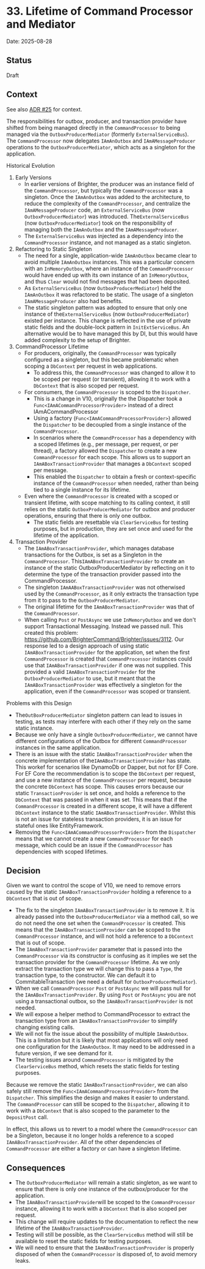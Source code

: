 # 33. Lifetime of Command Processor and Mediator

Date: 2025-08-28

## Status

Draft

## Context

See also [ADR #25](0025-use-reactive-programming-for-mediator.md) for context.

The responsibilities for outbox, producer, and transaction provider have shifted from being managed directly in the `CommandProcessor` to being managed via the `OutboxProducerMediator` (formerly `ExternalServiceBus`). The `CommandProcessor` now delegates `IAmAnOutbox` and `IAmAMessageProducer` operations to the `OutboxProducerMediator`, which acts as a singleton for the application. 

Historical Evolution
1. Early Versions
   - In earlier versions of Brighter, the producer was an instance field of the `CommandProcessor`, but typically the `CommandProcessor` was a singleton.
   Once the `IAmAnOutbox` was added to the architecture, to reduce the complexity of the `CommandProcessor`, and centralize the `IAmAMessageProducer` code, an `ExternalServiceBus` (now `OutboxProducerMediator`) was introduced. The`ExternalServiceBus` (now `OutboxProducerMediator`) took on the responsibility of managing both the `IAmAnOutbox` and the `IAmAMessageProducer`.
   - The `ExternalServiceBus` was injected as a dependency into the `CommandProcessor` instance, and not managed as a static singleton.
2. Refactoring to Static Singleton
   - The need for a single, application-wide `IAmAnOutbox` became clear to avoid multiple `IAmAnOutbox` instances. This was a particular concern with an `InMemoryOutbox`, where an instance of the `CommandProcessor` would have ended up with its own instance of an `InMemoryOutbox`, and thus `Clear` would not find messages that had been deposited. 
    - As `ExternalServiceBus` (now `OutboxProducerMediator`) held the `IAmAnOutbox` it was refactored to be static. The usage of a singleton `IAmAMessageProducer` also had benefits. 
    - The static singleton pattern was adopted to ensure that only one instance of the`ExternalServiceBus` (now `OutboxProducerMediator`) existed per instance. This change is reflected in the use of private static fields and the double-lock pattern in `InitExtServiceBus`. An alternative would be to have managed this by DI, but this would have added complexity to the setup of Brighter.
3. CommandProcessor Lifetime
   - For producers, originally, the `CommandProcessor` was typically configured as a singleton, but this became problematic when scoping a `DbContext` per request in web applications. 
     - To address this, the `CommandProcessor` was changed to allow it to be scoped per request (or transient), allowing it to work with a `DbContext` that is also scoped per request.
   - For consumers, the `CommandProcessor` is scoped to the `Dispatcher`.
     - This is a change in V10, originally the the Dispatcher took a `Func<IAmACommandProcessorProvider>` instead of a direct IAmACommandProcessor
     - Using a factory (`Func<IAmACommandProcessorProvider>`) allowed the `Dispatcher` to be decoupled from a single instance of the `CommandProcessor`.
     - In scenarios where the `CommandProcessor` has a dependency with a scoped lifetimes (e.g., per message, per request, or per thread), a factory allowed the `Dispatcher` to create a new `CommandProcessor` for each scope. This allows us to support an `IAmABoxTransactionProvider` that manages a `DbContext` scoped per message.
     - This enabled the `Dispatcher` to obtain a fresh or context-specific instance of the `CommandProcessor` when needed, rather than being tied to a single instance for its lifetime.
   - Even where the `CommandProcessor` is created with a scoped or transient lifetime, with scope matching to its calling context, it still relies on the static `OutboxProducerMediator` for outbox and producer operations, ensuring that there is only one outbox.
     - The static fields are resettable via `ClearServiceBus` for testing purposes, but in production, they are set once and used for the lifetime of the application.
4. Transaction Provider
   - The `IAmABoxTransactionProvider`, which manages database transactions for the Outbox, is set as a Singleton in the `CommandProcessor`. This`IAmABoxTransactionProvider` to create an instance of the static OutboxProducerMediator by reflecting on it to determine the type of the transaction provider passed into the CommandProcessor.
   - The singleton `IAmAABoxTransactionProvider` was not otherwised used by the `CommandProcessor`, as it only extracts the transaction type from it to pass to the `OutboxProducerMediator`.
   - The original lifetime for the `IAmABoxTransactionProvider` was that of the `CommandProcessor`.
   - When calling `Post` or `PostAsync` we use `InMemoryOutbox` and we don't support Transactional Messaging. Instead we passed null. This created this problem:  https://github.com/BrighterCommand/Brighter/issues/3112. Our response led to a design approach of using static `IAmABoxTransactionProvider` for the application, set when the first `CommandProcessor` is created that `CommandProcessor` instances could use that `IAmABoxTransactionProvider` if one was not supplied. This provided a valid `IAmABoxTransactionProvider` for the `OutboxProducerMediator` to use, but it meant that the `IAmABoxTransactionProvider` was effectively a singleton for the application, even if the `CommandProcessor` was scoped or transient. 

Problems with this Design
- The`OutBoxProducerMediator` singleton pattern can lead to issues in testing, as tests may interfere with each other if they rely on the same static instance. 
- Because we only have a single `OutboxProducerMediator`, we cannot have different configurations of the Outbox for different `CommandProcessor `instances in the same application. 
- There is an issue with the static `IAmABoxTransactionProvider` when the concrete implementation of the`IAmABoxTransactionProvider` has state. This workef for scenarios like DynamoDb or Dapper, but not for EF Core. For EF Core the recommendation is to scope the `DbContext` per request, and use a new instance of the `CommandProcessor` per request, because the concrete `DbContext` has scope. This causes errors because our static `TransactionProvider` is set once, and holds a reference to the `DbContext` that was passed in when it was set. This means that if the `CommandProcessor` is created in a different scope, it will have a different `DbContext` instance to the static `IAmABoxTransactionProvider`. Whilst this is not an issue for stateless transaction providers, it is an issue for stateful ones like EntityFramework.
- Removing the `Func<IAmACommandProcessorProvider>` from the `Dispatcher` means that we cannot create a new `CommandProcessor` for each message, which could be an issue if the `CommandProcessor` has dependencies with scoped lifetimes. 

## Decision

Given we want to control the scope of V10, we need to remove errors caused by the static `IAmABoxTransactionProvider` holding a reference to a `DbContext` that is out of scope.
- The fix to the singleton `IAmABoxTransactionProvider` is to remove it. It is already passed into the `OutboxProducerMediator` via a method call, so we do not need the one set when the `CommandProcessor` is created. This means that the `IAmABoxTransactionProvider` can be scoped to the `CommandProcessor` instance, and will not hold a reference to a `DbContext` that is out of scope.
- The `IAmABoxTransactionProvider` parameter that is passed into the `CommandProcessor` via its constructor is confusing as it implies we set the transaction provider for the `CommandProcessor` lifetime. As we only extract the transaction type we will change this to pass a `Type`, the transaction type, to the constructor. We can default it to CommitableTransaction (we need a default for `OutboxProducerMediator`).
- When we call `CommandProcessor` `Post` or `PostAsync` we will pass null for the `IAmABoxTransactionProvider`. By using `Post` or `PostAsync` you are not using a transactional outbox, so the `IAmABoxTransactionProvider` is not needed.
- We will expose a helper method to CommandProcessor to extract the transaction type from an `IAmABoxTransactionProvider` to simplify changing existing calls.
- We will not fix the issue about the possibility of multiple `IAmAnOutbox`. This is a limitation but it is likely that most applications will only need one configuration for the `IAmAnOutbox`. It may need to be addressed in a future version, if we see demand for it.
- The testing issues around `CommandProcessor` is mitigated by the `ClearServiceBus` method, which resets the static fields for testing purposes.

Because we remove the static `IAmABoxTransactionProvider`, we can also safely still remove the `Func<IAmACommandProcessorProvider>` from the `Dispatcher`. This simplifies the design and makes it easier to understand. The `CommandProcessor` can still be scoped to the `Dispatcher`, allowing it to work with a `DbContext` that is also scoped to the parameter to the `DepositPost` call. 

In effect, this allows us to revert to a model where the `CommandProcessor` can be a Singleton, because it no longer holds a reference to a scoped `IAmABoxTransactionProvider`. All of the other dependencies of `CommandProcessor` are either a factory or can have a singleton lifetime.


## Consequences

- The `OutboxProducerMediator` will remain a static singleton, as we want to ensure that there is only one instance of the outbox/producer for the application.
- The `IAmABoxTransactionProvider`will be scoped to the `CommandProcessor` instance, allowing it to work with a `DbContext` that is also scoped per request.
- This change will require updates to the documentation to reflect the new lifetime of the `IAmABoxTransactionProvider`.
- Testing will still be possible, as the `ClearServiceBus` method will still be available to reset the static fields for testing purposes.
- We will need to ensure that the `IAmABoxTransactionProvider` is properly disposed of when the `CommandProcessor` is disposed of, to avoid memory leaks.